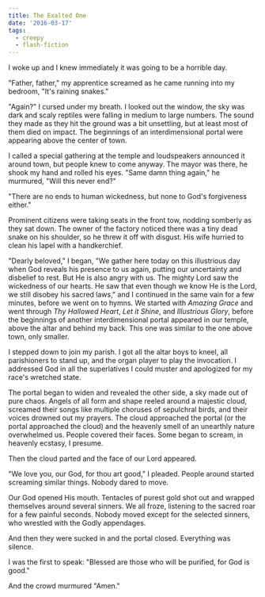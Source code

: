 ```yaml
---
title: The Exalted One
date: '2016-03-17'
tags:
  - creepy
  - flash-fiction
---
```


I woke up and I knew immediately it was going to be a horrible day.

<!-- truncate -->

"Father, father," my apprentice screamed as he came running into my bedroom,
"It's raining snakes."

"Again?" I cursed under my breath. I looked out the window, the sky was dark and
scaly reptiles were falling in medium to large numbers. The sound they made as
they hit the ground was a bit unsettling, but at least most of them died on
impact. The beginnings of an interdimensional portal were appearing above the
center of town.

I called a special gathering at the temple and loudspeakers announced it around
town, but people knew to come anyway. The mayor was there, he shook my hand and
rolled his eyes. "Same damn thing again," he murmured, "Will this never end?"

"There are no ends to human wickedness, but none to God's forgiveness either."

Prominent citizens were taking seats in the front tow, nodding somberly as they
sat down. The owner of the factory noticed there was a tiny dead snake on his
shoulder, so he threw it off with disgust. His wife hurried to clean his lapel
with a handkerchief.

"Dearly beloved," I began, "We gather here today on this illustrious day when
God reveals his presence to us again, putting our uncertainty and disbelief to
rest. But He is also angry with us. The mighty Lord saw the wickedness of our
hearts. He saw that even though we know He is the Lord, we still disobey his
sacred laws," and I continued in the same vain for a few minutes, before we went
on to hymns. We started with _Amazing Grace_ and went through _Thy Hallowed
Heart_, _Let it Shine_, and _Illustrious Glory_, before the beginnings of
another interdimensional portal appeared in our temple, above the altar and
behind my back. This one was similar to the one above town, only smaller.

I stepped down to join my parish. I got all the altar boys to kneel, all
parishioners to stand up, and the organ player to play the invocation. I
addressed God in all the superlatives I could muster and apologized for my
race's wretched state.

The portal began to widen and revealed the other side, a sky made out of pure
chaos. Angels of all form and shape reeled around a majestic cloud, screamed
their songs like multiple choruses of sepulchral birds, and their voices drowned
out my prayers. The cloud approached the portal (or the portal approached the
cloud) and the heavenly smell of an unearthly nature overwhelmed us. People
covered their faces. Some began to scream, in heavenly ecstasy, I presume.

Then the cloud parted and the face of our Lord appeared.

"We love you, our God, for thou art good," I pleaded. People around started
screaming similar things. Nobody dared to move.

Our God opened His mouth. Tentacles of purest gold shot out and wrapped
themselves around several sinners. We all froze, listening to the sacred roar
for a few painful seconds. Nobody moved except for the selected sinners, who
wrestled with the Godly appendages.

And then they were sucked in and the portal closed. Everything was silence.

I was the first to speak: "Blessed are those who will be purified, for God is
good."

And the crowd murmured "Amen."
